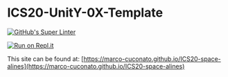 # ICS20-UnitY-0X-Template

[![GitHub's Super Linter](https://github.com/marco-cuconato/ICS20-space-alines/workflows/GitHub's%20Super%20Linter/badge.svg)](https://github.com/marco-cuconato/ICS20-space-alines/actions)



[![Run on Repl.it](https://repl.it/badge/github/marco-cuconato/ICS20-space-alines)](https://repl.it/github/marco-cuconato/ICS20-space-alines)

This site can be found at: [https://marco-cuconato.github.io/ICS20-space-alines](https://marco-cuconato.github.io/ICS20-space-alines)
